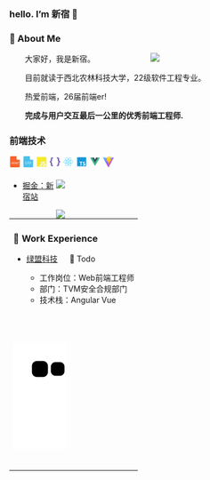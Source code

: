 
### hello. I’m 新宿  👋
### 🤺 About Me
  
<img align="right" width="250" src="https://cdn.jsdelivr.net/gh/sun0225SUN/sun0225SUN/assets/images/hi.gif" />

<p>&emsp;&emsp;大家好，我是新宿。</p>
<p>&emsp;&emsp;目前就读于西北农林科技大学，22级软件工程专业。</p>
<p>&emsp;&emsp;热爱前端，26届前端er!</p>
<p><strong>&emsp;&emsp;完成与用户交互最后一公里的优秀前端工程师.</strong></p>

### 前端技术
<code><img height="20" src="./img/Html.png" title="Html" /></code>
<code><img height="20" src="./img/Css.png" title="Css" /></code>
<code><img height="20" src="./img/JavaScript.png" title="JS" /></code>
<code><img height="20" src="./img/Less.png" title="Less" /></code>
<code><img height="20" src="./img/React.png" title="React" /></code>
<code><img height="20" src="./img/Typescript.png" title="TS" /></code>
<code><img height="20" src="./img/Vue.png" title="Vue" /></code>
<code><img height="20" src="./img/Vite.png" title="Vite" /></code>


</td></tr>

<tr>
<td>
<table>
<tr><td>

<!-- About me 关于我 -->

  
### 🏢 Work Experience


  
- [绿盟科技](https://120.79.217.107/) &emsp; 📌 Todo
  
  - 工作岗位：Web前端工程师
  - 部门：TVM安全合规部门
  - 技术栈：Angular  Vue



</td>
</tr>

<tr>
  
  <td valign="top">

<br>



<br>

![](https://raw.githubusercontent.com/yzyyz1387/yzyyz1387/main/assets/github-contribution-grid-snake.svg)

<br>


</td>
</tr>

#### 
 <a><img align="right" width="420" src="https://github-readme-stats.vercel.app/api?username=nnjjjcc&bg_color=30,e96443,904e95&title_color=fff&text_color=fff&hide_border=true" /></a>
 - <a href="https://juejin.cn/user/2670049637961533">掘金：新宿站 </a>
<img align="right" width="420" src="https://github-readme-stats.vercel.app/api/top-langs/?username=nnjjjcc&layout=compact&bg_color=30,e96443,904e95&title_color=fff&text_color=fff&hide_border=true" />

